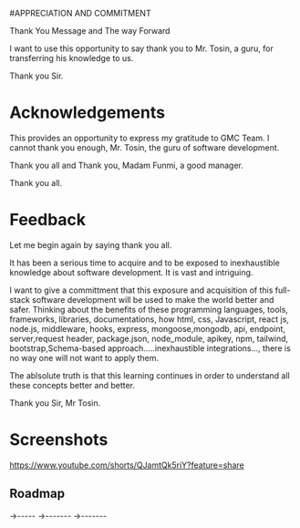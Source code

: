 
#APPRECIATION AND COMMITMENT 

Thank You Message and The way Forward

I want to use this opportunity to say thank you to Mr. Tosin, a guru, for transferring his knowledge to us. 

Thank you Sir.



# Acknowledgements

This provides an opportunity to express my gratitude to GMC Team. I cannot thank you enough, Mr. Tosin, the guru of software development.

Thank you all and Thank you, Madam Funmi, a good manager.

Thank you all.
# Feedback

Let me begin again by saying thank you all.

It has been a serious time to acquire and to be exposed to inexhaustible knowledge about software development. It is vast and intriguing.

I want to give a committment that this exposure and acquisition of this full-stack software development will be used to make the world better and safer. Thinking about the benefits of these programming languages, tools, frameworks, libraries, documentations, how html, css, Javascript, react js, node.js, middleware, hooks, express, mongoose,mongodb, api, endpoint, server,request header, package.json, node_module, apikey, npm, tailwind, bootstrap,Schema-based approach.....inexhaustible integrations..., there is no way one will not want to apply them.

The ablsolute truth is that this learning continues in order to understand all these concepts better and better.

Thank you Sir, Mr Tosin.
# Screenshots

https://www.youtube.com/shorts/QJamtQk5riY?feature=share

## Roadmap

->----- ->------- ->-------

